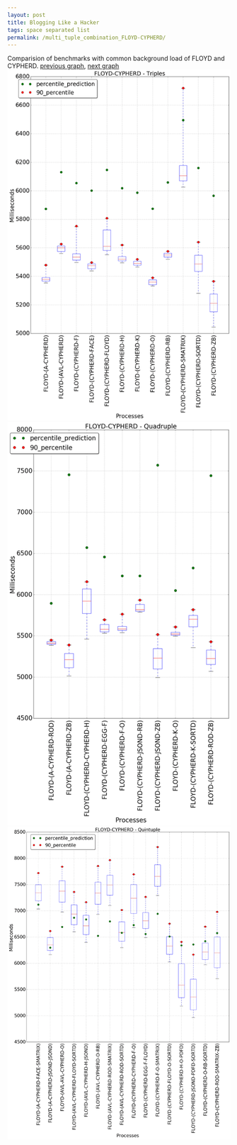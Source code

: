 ```yaml
---
layout: post
title: Blogging Like a Hacker
tags: space separated list
permalink: /multi_tuple_combination_FLOYD-CYPHERD/
---
```


Comparision of benchmarks with common background load of FLOYD and CYPHERD.
[previous graph](../multi_tuple_combination_FLOYD-A/), [next graph](../multi_tuple_combination_FLOYD-EGG/)
![graph figure](./images/triple/FLOYD/FLOYD-CYPHERD_box.png)![graph figure](./images/quadruple/FLOYD/FLOYD-CYPHERD_box.png)![graph figure](./images/quintuple/FLOYD/FLOYD-CYPHERD_box.png)
